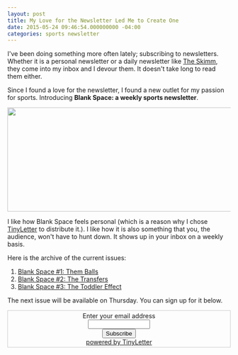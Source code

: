 ```yaml
---
layout: post
title: My Love for the Newsletter Led Me to Create One
date: 2015-05-24 09:46:54.000000000 -04:00
categories: sports newsletter
---
```

<p style="text-align: left;">I've been doing something more often lately; subscribing to newsletters. Whether it is a personal newsletter or a daily newsletter like <a href="http://www.theskimm.com/">The Skimm</a>, they come into my inbox and I devour them. It doesn't take long to read them either.</p>
<p style="text-align: left;">Since I found a love for the newsletter, I found a new outlet for my passion for sports. Introducing <strong>Blank Space: a weekly sports newsletter</strong>.</p>
<p><img class="alignnone" src="https://s3.amazonaws.com/f.cl.ly/items/1p28282q1G1W0V3H1N13/newsletter%20header.png" alt="" width="659" height="235" /></p>
<p>I like how Blank Space feels personal (which is a reason why I chose <a href="http://tinyletter.com">TinyLetter</a> to distribute it.). I like how it is also something that you, the audience, won't have to hunt down. It shows up in your inbox on a weekly basis.</p>
<p>Here is the archive of the current issues:</p>
<ol>
<li><a href="http://tinyletter.com/thesportsdiva/letters/blank-space-1-them-balls">Blank Space #1: Them Balls</a></li>
<li><a href="http://tinyletter.com/thesportsdiva/letters/blank-space-2-the-transfers">Blank Space #2: The Transfers</a></li>
<li><a href="http://tinyletter.com/thesportsdiva/letters/blank-space-3-the-toddler-effect">Blank Space #3: The Toddler Effect</a></li>
</ol>
<p>The next issue will be available on Thursday. You can sign up for it below.</p>
<form style="border: 1px solid #ccc; padding: 3px; text-align: center;" action="https://tinyletter.com/thesportsdiva" method="post" target="popupwindow"><label for="tlemail">Enter your email address</label><br />
<input id="tlemail" style="width: 140px;" name="email" type="text" /><input name="embed" type="hidden" value="1" /><br />
<input type="submit" value="Subscribe" /><br />
<a href="https://tinyletter.com" target="_blank">powered by TinyLetter</a></form>
